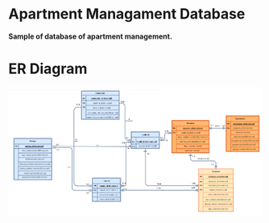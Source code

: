 # Apartment Managament Database

**Sample of database of apartment management.**

# ER Diagram 
![ER diagram](https://github.com/hopeffy/apartment-managament-database/blob/main/images/ER_diagram.png)


